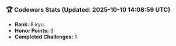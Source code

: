 ### 🏆 Codewars Stats (Updated: 2025-10-10 14:08:59 UTC)

- **Rank:** 8 kyu
- **Honor Points:** 3
- **Completed Challenges:** 1
